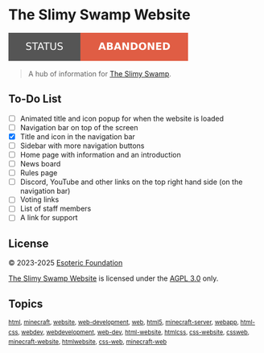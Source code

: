 # The Slimy Swamp Website

[![Project Status: Abandoned](./assets/images/badges/status.svg)](./)

> A hub of information for [The Slimy Swamp](https://www.github.com/TheSlimySwamp).

## To-Do List

- [ ] Animated title and icon popup for when the website is loaded
- [ ] Navigation bar on top of the screen
- [X] Title and icon in the navigation bar
- [ ] Sidebar with more navigation buttons
- [ ] Home page with information and an introduction
- [ ] News board
- [ ] Rules page
- [ ] Discord, YouTube and other links on the top right hand side (on the navigation bar)
- [ ] Voting links
- [ ] List of staff members
- [ ] A link for support

## License

&copy; 2023-2025 [Esoteric Foundation](https://esoteric.foundation)

[The Slimy Swamp Website](/) is licensed under the [AGPL 3.0](./LICENSE) only.

## Topics

<sup>[html](https://github.com/topics/html), [minecraft](https://github.com/topics/minecraft), [website](https://github.com/topics/website), [web-development](https://github.com/topics/web-development), [web](https://github.com/topics/web), [html5](https://github.com/topics/html5), [minecraft-server](https://github.com/topics/minecraft-server), [webapp](https://github.com/topics/webapp), [html-css](https://github.com/topics/html-css), [webdev](https://github.com/topics/webdev), [webdevelopment](https://github.com/topics/webdevelopment), [web-dev](https://github.com/topics/web-dev), [html-website](https://github.com/topics/html-website), [htmlcss](https://github.com/topics/htmlcss), [css-website](https://github.com/topics/css-website), [cssweb](https://github.com/topics/cssweb), [minecraft-website](https://github.com/topics/minecraft-website), [htmlwebsite](https://github.com/topics/htmlwebsite), [css-web](https://github.com/topics/css-web), [minecraft-web](https://github.com/topics/minecraft-web)</sup>
